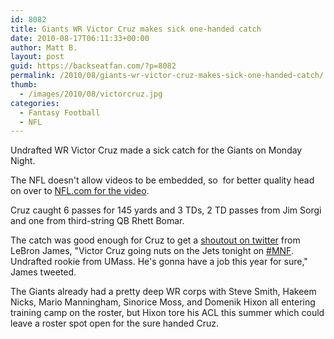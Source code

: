 ```yaml
---
id: 8082
title: Giants WR Victor Cruz makes sick one-handed catch
date: 2010-08-17T06:11:33+00:00
author: Matt B.
layout: post
guid: https://backseatfan.com/?p=8082
permalink: /2010/08/giants-wr-victor-cruz-makes-sick-one-handed-catch/
thumb:
  - /images/2010/08/victorcruz.jpg
categories:
  - Fantasy Football
  - NFL
---
```


<div class="entry">
  <p>
    Undrafted WR Victor Cruz made a sick catch for the Giants on Monday Night.
  </p>

  <p>
  </p>

  <p>
    The NFL doesn't allow videos to be embedded, so  for better quality head on over to <a href="https://www.nfl.com/videos/nfl-game-highlights/09000d5d819cf7c2/Pre-Week-1-Can-t-Miss-Play-Crazy-catch-Cruz">NFL.com for the video</a>.
  </p>

  <p>
    Cruz caught 6 passes for 145 yards and 3 TDs, 2 TD passes from Jim Sorgi and one from third-string QB Rhett Bomar.
  </p>

  <p>
    The catch was good enough for Cruz to get a <a href="https://twitter.com/KingJames/status/21367213750">shoutout on twitter</a> from LeBron James, "Victor Cruz going nuts on the Jets tonight on <a title="#MNF" rel="nofollow" href="https://twitter.com/search?q=%23MNF">#MNF</a>. Undrafted rookie from UMass. He's gonna have a job this year for sure," James tweeted.
  </p>

  <p>
    The Giants already had a pretty deep WR corps with Steve Smith, Hakeem Nicks, Mario Manningham, Sinorice Moss, and Domenik Hixon all entering training camp on the roster, but Hixon tore his ACL this summer which could leave a roster spot open for the sure handed Cruz.
  </p>
</div>
